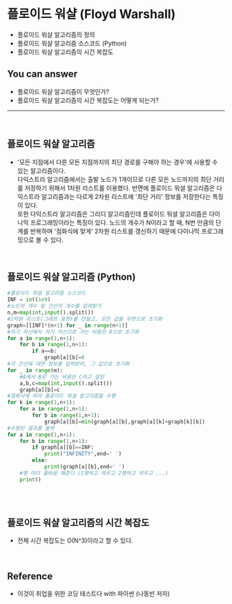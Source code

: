 # 플로이드 워샬 (Floyd Warshall)
- 플로이드 워샬 알고리즘의 정의
- 플로이드 워샬 알고리즘 소스코드 (Python)
- 플로이드 워샬 알고리즘의 시간 복잡도


## You can answer
- 플로이드 워샬 알고리즘이 무엇인가?
- 플로이드 워샬 알고리즘의 시간 복잡도는 어떻게 되는가?
-----------------------

</br>


## 플로이드 워샬 알고리즘
- '모든 지점에서 다른 모든 지점까지의 최단 경로를 구해야 하는 경우'에 사용할 수 있는 알고리즘이다. </br>
다익스트라 알고리즘에서는 출발 노드가 1개이므로 다른 모든 노드까지의 최단 거리를 저장하기 위해서 1차원 리스트를 이용했다. 반면에 플로이드 워셜 알고리즘은 다익스트라 알고리즘과는 다르게 2차원 리스트에 '최단 거리' 정보를 저장한다는 특징이 있다.</br>
또한 다익스트라 알고리즘은 그리디 알고리즘인데 플로이드 워셜 알고리즘은 다이나믹 프로그래밍이라는 특징이 있다. 노드의 개수가 N이라고 할 때, N번 만큼의 단계를 반복하며 '점화식에 맞게' 2차원 리스트를 갱신하기 때문에 다이나믹 프로그래밍으로 볼 수 있다. 

</br>


## 플로이드 워샬 알고리즘 (Python)
```Python
#플로이드 워셜 알고리즘 소스코드
INF = int(1e9)
#노드의 개수 및 간선의 개수를 입력받기
n,m=map(int,input().split())
#2차원 리스트(그래프 표현)를 만들고, 모든 값을 무한으로 초기화
graph=[[INF]*(n+1) for _ in range(n+1)]
#자기 자신에서 자기 자신으로 가는 비용은 0으로 초기화
for a in range(1,n+1):
    for b in range(1,n+1):
        if a==b:
            graph[a][b]=0
#각 간선에 대한 정보를 입력받아, 그 값으로 초기화
for _ in range(m):
    #A에서 B로 가는 비용은 C라고 설정
    a,b,c=map(int,input().split())
    graph[a][b]=c
#점화식에 따라 플로이드 워셜 알고리즘을 수행
for k in range(1,n+1):
    for a in range(1,n+1):
        for b in range(1,n+1):
            graph[a][b]=min(graph[a][b],graph[a][k]+graph[k][b])
#수행된 결과를 출력
for a in range(1,n+1):
    for b in range(1,n+1):
        if graph[a][b]==INF:
            print("INFINITY",end=' ')
        else:
            print(graph[a][b],end=' ')
    #행 마다 줄바꿈 해준다 (1행하고 띄우고 2행하고 띄우고 ...)
    print()
            
```

</br>

## 플로이드 워샬 알고리즘의 시간 복잡도
- 전체 시간 복잡도는 O(N^3)이라고 할 수 있다.

<br/>

## Reference
- 이것이 취업을 위한 코딩 테스트다 with 파이썬 (나동빈 저자)